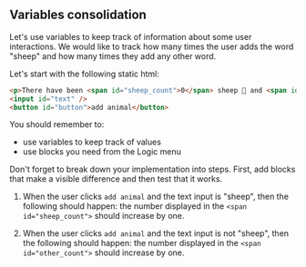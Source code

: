 ## Variables consolidation


Let's use variables to keep track of information about some user interactions. We would like to track how many times the user adds the word "sheep" and how many times they add any other word.

Let's start with the following static html:

```html
<p>There have been <span id="sheep_count">0</span> sheep 🐑 and <span id="other_count">0</span> others.</p>
<input id="text" />
<button id="button">add animal</button>
```

You should remember to:
- use variables to keep track of values
- use blocks you need from the Logic menu

Don't forget to break down your implementation into steps. First, add blocks that make a visible difference and then test that it works.

1. When the user clicks `add animal` and the text input is "sheep", then the following should happen: the number displayed in the `<span id="sheep_count">` should increase by one.

2. When the user clicks `add animal` and the text input is not "sheep", then the following should happen: the number displayed in the `<span id="other_count">` should increase by one.